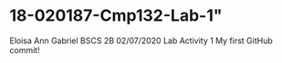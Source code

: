 # 18-020187-Cmp132-Lab-1"
Eloisa Ann Gabriel
BSCS 2B
02/07/2020
Lab Activity 1
My first GitHub commit!
